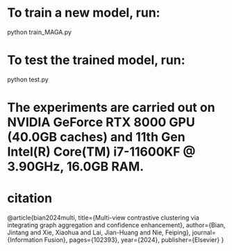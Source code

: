 

# To train a new model, run:
  python train_MAGA.py

# To test the trained model, run:
  python test.py

# The experiments are carried out on  NVIDIA GeForce RTX 8000 GPU (40.0GB caches) and 11th Gen Intel(R) Core(TM) i7-11600KF @ 3.90GHz, 16.0GB RAM.

# citation
@article{bian2024multi,
  title={Multi-view contrastive clustering via integrating graph aggregation and confidence enhancement},
  author={Bian, Jintang and Xie, Xiaohua and Lai, Jian-Huang and Nie, Feiping},
  journal={Information Fusion},
  pages={102393},
  year={2024},
  publisher={Elsevier}
}
